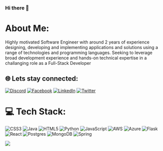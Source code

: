 ### Hi there 👋

# About Me:
Highly motivated Software Engineer with around 2 years of experience designing, developing and implementing applications and solutions using a range of technologies and programming languages. Seeking to leverage broad development experience and hands-on technical expertise in a challanging role as a Full-Stack Developer


## 🌐 Lets stay connected:
[![Discord](https://img.shields.io/badge/Discord-%237289DA.svg?logo=discord&logoColor=white)](https://discord.gg/Serdar#3822) [![Facebook](https://img.shields.io/badge/Facebook-%231877F2.svg?logo=Facebook&logoColor=white)](https://facebook.com/atadurdyyevserdar) [![LinkedIn](https://img.shields.io/badge/LinkedIn-%230077B5.svg?logo=linkedin&logoColor=white)](https://linkedin.com/in/atadurdyyevserdar) [![Twitter](https://img.shields.io/badge/Twitter-%231DA1F2.svg?logo=Twitter&logoColor=white)](https://twitter.com/atadurdyyew_s) 

# 💻 Tech Stack:
![CSS3](https://img.shields.io/badge/css3-%231572B6.svg?style=for-the-badge&logo=css3&logoColor=white) ![Java](https://img.shields.io/badge/java-%23ED8B00.svg?style=for-the-badge&logo=java&logoColor=white) ![HTML5](https://img.shields.io/badge/html5-%23E34F26.svg?style=for-the-badge&logo=html5&logoColor=white) ![Python](https://img.shields.io/badge/python-3670A0?style=for-the-badge&logo=python&logoColor=ffdd54) ![JavaScript](https://img.shields.io/badge/javascript-%23323330.svg?style=for-the-badge&logo=javascript&logoColor=%23F7DF1E) ![AWS](https://img.shields.io/badge/AWS-%23FF9900.svg?style=for-the-badge&logo=amazon-aws&logoColor=white) ![Azure](https://img.shields.io/badge/azure-%230072C6.svg?style=for-the-badge&logo=azure-devops&logoColor=white) ![Flask](https://img.shields.io/badge/flask-%23000.svg?style=for-the-badge&logo=flask&logoColor=white) ![React](https://img.shields.io/badge/react-%2320232a.svg?style=for-the-badge&logo=react&logoColor=%2361DAFB) ![Postgres](https://img.shields.io/badge/postgres-%23316192.svg?style=for-the-badge&logo=postgresql&logoColor=white) ![MongoDB](https://img.shields.io/badge/MongoDB-%234ea94b.svg?style=for-the-badge&logo=mongodb&logoColor=white) ![Spring](https://img.shields.io/badge/spring-%236DB33F.svg?style=for-the-badge&logo=spring&logoColor=white)

![](https://github-readme-stats.vercel.app/api/top-langs/?username=atadurdyyewserdar&theme=nightowl&hide_border=true&include_all_commits=false&count_private=false&layout=compact)
